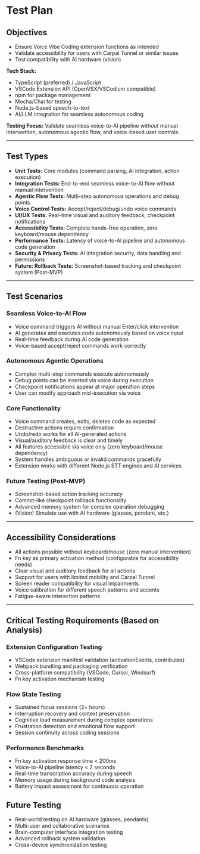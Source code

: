 # Test Plan

## Objectives
- Ensure Voice Vibe Coding extension functions as intended
- Validate accessibility for users with Carpal Tunnel or similar issues
- Test compatibility with AI hardware (vision)

**Tech Stack:**
- TypeScript (preferred) / JavaScript
- VSCode Extension API (OpenVSX/VSCodium compatible)
- npm for package management
- Mocha/Chai for testing
- Node.js-based speech-to-text
- AI/LLM integration for seamless autonomous coding

**Testing Focus:** Validate seamless voice-to-AI pipeline without manual intervention, autonomous agentic flow, and voice-based user controls.

---

## Test Types
- **Unit Tests:** Core modules (command parsing, AI integration, action execution)
- **Integration Tests:** End-to-end seamless voice-to-AI flow without manual intervention
- **Agentic Flow Tests:** Multi-step autonomous operations and debug points
- **Voice Control Tests:** Accept/reject/debug/undo voice commands
- **UI/UX Tests:** Real-time visual and auditory feedback, checkpoint notifications
- **Accessibility Tests:** Complete hands-free operation, zero keyboard/mouse dependency
- **Performance Tests:** Latency of voice-to-AI pipeline and autonomous code generation
- **Security & Privacy Tests:** AI integration security, data handling and permissions
- **Future: Rollback Tests:** Screenshot-based tracking and checkpoint system (Post-MVP)

---

## Test Scenarios

### Seamless Voice-to-AI Flow
- Voice command triggers AI without manual Enter/click intervention
- AI generates and executes code autonomously based on voice input
- Real-time feedback during AI code generation
- Voice-based accept/reject commands work correctly

### Autonomous Agentic Operations
- Complex multi-step commands execute autonomously
- Debug points can be inserted via voice during execution
- Checkpoint notifications appear at major operation steps
- User can modify approach mid-execution via voice

### Core Functionality
- Voice command creates, edits, deletes code as expected
- Destructive actions require confirmation
- Undo/redo works for all AI-generated actions
- Visual/auditory feedback is clear and timely
- All features accessible via voice only (zero keyboard/mouse dependency)
- System handles ambiguous or invalid commands gracefully
- Extension works with different Node.js STT engines and AI services

### Future Testing (Post-MVP)
- Screenshot-based action tracking accuracy
- Commit-like checkpoint rollback functionality
- Advanced memory system for complex operation debugging
- (Vision) Simulate use with AI hardware (glasses, pendant, etc.)

---

## Accessibility Considerations
- All actions possible without keyboard/mouse (zero manual intervention)
- Fn key as primary activation method (configurable for accessibility needs)
- Clear visual and auditory feedback for all actions
- Support for users with limited mobility and Carpal Tunnel
- Screen reader compatibility for visual impairments
- Voice calibration for different speech patterns and accents
- Fatigue-aware interaction patterns

---

## Critical Testing Requirements (Based on Analysis)

### Extension Configuration Testing
- VSCode extension manifest validation (activationEvents, contributes)
- Webpack bundling and packaging verification
- Cross-platform compatibility (VSCode, Cursor, Windsurf)
- Fn key activation mechanism testing

### Flow State Testing
- Sustained focus sessions (2+ hours)
- Interruption recovery and context preservation
- Cognitive load measurement during complex operations
- Frustration detection and emotional flow support
- Session continuity across coding sessions

### Performance Benchmarks
- Fn key activation response time < 200ms
- Voice-to-AI pipeline latency < 2 seconds
- Real-time transcription accuracy during speech
- Memory usage during background code analysis
- Battery impact assessment for continuous operation

## Future Testing
- Real-world testing on AI hardware (glasses, pendants)
- Multi-user and collaborative scenarios
- Brain-computer interface integration testing
- Advanced rollback system validation
- Cross-device synchronization testing
